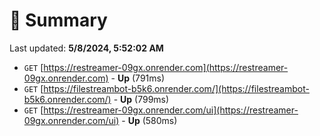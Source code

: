 # 📖 Summary
Last updated: **5/8/2024, 5:52:02 AM**

- `GET` [https://restreamer-09gx.onrender.com](https://restreamer-09gx.onrender.com) - **Up** (791ms)
- `GET` [https://filestreambot-b5k6.onrender.com/](https://filestreambot-b5k6.onrender.com/) - **Up** (799ms)
- `GET` [https://restreamer-09gx.onrender.com/ui](https://restreamer-09gx.onrender.com/ui) - **Up** (580ms)
